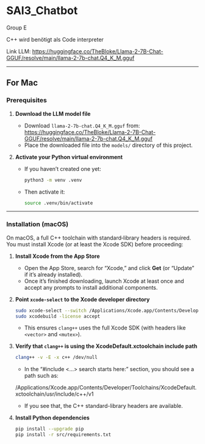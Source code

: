 # SAI3_Chatbot
Group E

C++ wird benötigt als Code interpreter

Link LLM: https://huggingface.co/TheBloke/Llama-2-7B-Chat-GGUF/resolve/main/llama-2-7b-chat.Q4_K_M.gguf

---

## For Mac

### Prerequisites

1. **Download the LLM model file**  
   - Download `llama-2-7b-chat.Q4_K_M.gguf` from:  
     https://huggingface.co/TheBloke/Llama-2-7B-Chat-GGUF/resolve/main/llama-2-7b-chat.Q4_K_M.gguf  
   - Place the downloaded file into the `models/` directory of this project.

2. **Activate your Python virtual environment**  
   - If you haven’t created one yet:
     ```bash
     python3 -m venv .venv
     ```
   - Then activate it:
     ```bash
     source .venv/bin/activate
     ```
     
---

### Installation (macOS)

On macOS, a full C++ toolchain with standard‐library headers is required. You must install Xcode (or at least the Xcode SDK) before proceeding:

1. **Install Xcode from the App Store**  
   - Open the App Store, search for “Xcode,” and click **Get** (or “Update” if it’s already installed).  
   - Once it’s finished downloading, launch Xcode at least once and accept any prompts to install additional components.

2. **Point `xcode-select` to the Xcode developer directory**  
   ```bash
   sudo xcode-select --switch /Applications/Xcode.app/Contents/Developer
   sudo xcodebuild -license accept
   ```
   - This ensures `clang++` uses the full Xcode SDK (with headers like `<vector>` and `<mutex>`).

3. **Verify that `clang++` is using the XcodeDefault.xctoolchain include path**  
   ```bash
   clang++ -v -E -x c++ /dev/null
   ```
   - In the “#include <...> search starts here:” section, you should see a path such as:

   /Applications/Xcode.app/Contents/Developer/Toolchains/XcodeDefault.xctoolchain/usr/include/c++/v1

   - If you see that, the C++ standard-library headers are available.

4. **Install Python dependencies**
   ```bash
   pip install --upgrade pip
   pip install -r src/requirements.txt
   ```
